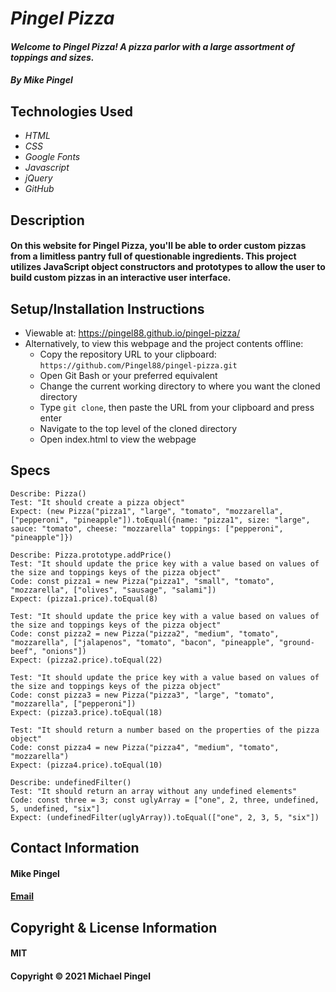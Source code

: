 # _Pingel Pizza_
#### _Welcome to Pingel Pizza! A pizza parlor with a large assortment of toppings and sizes._
#### _By Mike Pingel_
## Technologies Used
* _HTML_
* _CSS_
* _Google Fonts_
* _Javascript_
* _jQuery_
* _GitHub_
## Description
#### On this website for Pingel Pizza, you'll be able to order custom pizzas from a limitless pantry full of questionable ingredients. This project utilizes JavaScript object constructors and prototypes to allow the user to build custom pizzas in an interactive user interface.
## Setup/Installation Instructions
* Viewable at: https://pingel88.github.io/pingel-pizza/
* Alternatively, to view this webpage and the project contents offline:
  * Copy the repository URL to your clipboard: `https://github.com/Pingel88/pingel-pizza.git`
  * Open Git Bash or your preferred equivalent
  * Change the current working directory to where you want the cloned directory
  * Type `git clone`, then paste the URL from your clipboard and press enter
  * Navigate to the top level of the cloned directory
  * Open index.html to view the webpage
## Specs
```
Describe: Pizza()
Test: "It should create a pizza object"
Expect: (new Pizza("pizza1", "large", "tomato", "mozzarella", ["pepperoni", "pineapple"]).toEqual({name: "pizza1", size: "large", sauce: "tomato", cheese: "mozzarella" toppings: ["pepperoni", "pineapple"]})

Describe: Pizza.prototype.addPrice()
Test: "It should update the price key with a value based on values of the size and toppings keys of the pizza object"
Code: const pizza1 = new Pizza("pizza1", "small", "tomato", "mozzarella", ["olives", "sausage", "salami"])
Expect: (pizza1.price).toEqual(8)

Test: "It should update the price key with a value based on values of the size and toppings keys of the pizza object"
Code: const pizza2 = new Pizza("pizza2", "medium", "tomato", "mozzarella", ["jalapenos", "tomato", "bacon", "pineapple", "ground-beef", "onions"])
Expect: (pizza2.price).toEqual(22)

Test: "It should update the price key with a value based on values of the size and toppings keys of the pizza object"
Code: const pizza3 = new Pizza("pizza3", "large", "tomato", "mozzarella", ["pepperoni"])
Expect: (pizza3.price).toEqual(18)

Test: "It should return a number based on the properties of the pizza object"
Code: const pizza4 = new Pizza("pizza4", "medium", "tomato", "mozzarella")
Expect: (pizza4.price).toEqual(10)

Describe: undefinedFilter()
Test: "It should return an array without any undefined elements"
Code: const three = 3; const uglyArray = ["one", 2, three, undefined, 5, undefined, "six"]
Expect: (undefinedFilter(uglyArray)).toEqual(["one", 2, 3, 5, "six"])
```
## Contact Information
#### Mike Pingel
#### [Email](mailto:mdpingel@gmail.com?subject=[GitHub]Epicodus%20Project%20-%20Pingel%20Pizza)
## Copyright & License Information
#### MIT
#### Copyright &copy; 2021 Michael Pingel